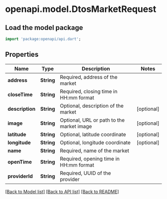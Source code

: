 # openapi.model.DtosMarketRequest

## Load the model package
```dart
import 'package:openapi/api.dart';
```

## Properties
Name | Type | Description | Notes
------------ | ------------- | ------------- | -------------
**address** | **String** | Required, address of the market | 
**closeTime** | **String** | Required, closing time in HH:mm format | 
**description** | **String** | Optional, description of the market | [optional] 
**image** | **String** | Optional, URL or path to the market image | [optional] 
**latitude** | **String** | Optional, latitude coordinate | [optional] 
**longitude** | **String** | Optional, longitude coordinate | [optional] 
**name** | **String** | Required, name of the market | 
**openTime** | **String** | Required, opening time in HH:mm format | 
**providerId** | **String** | Required, UUID of the provider | 

[[Back to Model list]](../README.md#documentation-for-models) [[Back to API list]](../README.md#documentation-for-api-endpoints) [[Back to README]](../README.md)


